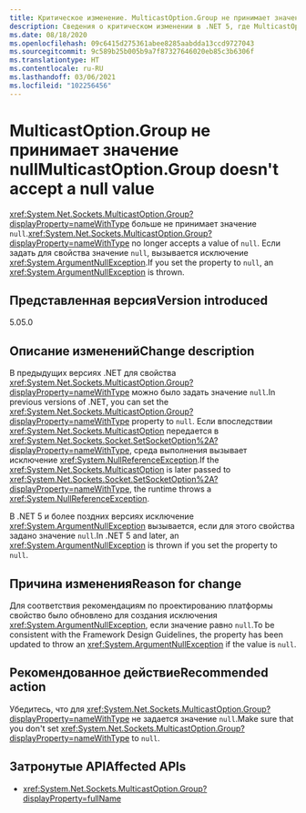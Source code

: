 ```yaml
---
title: Критическое изменение. MulticastOption.Group не принимает значение null
description: Сведения о критическом изменении в .NET 5, где MulticastOption.Group не принимает значение NULL.
ms.date: 08/18/2020
ms.openlocfilehash: 09c6415d275361abee8285aabdda13ccd9727043
ms.sourcegitcommit: 9c589b25b005b9a7f87327646020eb85c3b6306f
ms.translationtype: HT
ms.contentlocale: ru-RU
ms.lasthandoff: 03/06/2021
ms.locfileid: "102256456"
---
```

# <a name="multicastoptiongroup-doesnt-accept-a-null-value"></a><span data-ttu-id="4cd23-103">MulticastOption.Group не принимает значение null</span><span class="sxs-lookup"><span data-stu-id="4cd23-103">MulticastOption.Group doesn't accept a null value</span></span>

<span data-ttu-id="4cd23-104"><xref:System.Net.Sockets.MulticastOption.Group?displayProperty=nameWithType> больше не принимает значение `null`.</span><span class="sxs-lookup"><span data-stu-id="4cd23-104"><xref:System.Net.Sockets.MulticastOption.Group?displayProperty=nameWithType> no longer accepts a value of `null`.</span></span> <span data-ttu-id="4cd23-105">Если задать для свойства значение `null`, вызывается исключение <xref:System.ArgumentNullException>.</span><span class="sxs-lookup"><span data-stu-id="4cd23-105">If you set the property to `null`, an <xref:System.ArgumentNullException> is thrown.</span></span>

## <a name="version-introduced"></a><span data-ttu-id="4cd23-106">Представленная версия</span><span class="sxs-lookup"><span data-stu-id="4cd23-106">Version introduced</span></span>

<span data-ttu-id="4cd23-107">5.0</span><span class="sxs-lookup"><span data-stu-id="4cd23-107">5.0</span></span>

## <a name="change-description"></a><span data-ttu-id="4cd23-108">Описание изменений</span><span class="sxs-lookup"><span data-stu-id="4cd23-108">Change description</span></span>

<span data-ttu-id="4cd23-109">В предыдущих версиях .NET для свойства <xref:System.Net.Sockets.MulticastOption.Group?displayProperty=nameWithType> можно было задать значение `null`.</span><span class="sxs-lookup"><span data-stu-id="4cd23-109">In previous versions of .NET, you can set the <xref:System.Net.Sockets.MulticastOption.Group?displayProperty=nameWithType> property to `null`.</span></span> <span data-ttu-id="4cd23-110">Если впоследствии <xref:System.Net.Sockets.MulticastOption> передается в <xref:System.Net.Sockets.Socket.SetSocketOption%2A?displayProperty=nameWithType>, среда выполнения вызывает исключение <xref:System.NullReferenceException>.</span><span class="sxs-lookup"><span data-stu-id="4cd23-110">If the <xref:System.Net.Sockets.MulticastOption> is later passed to <xref:System.Net.Sockets.Socket.SetSocketOption%2A?displayProperty=nameWithType>, the runtime throws a <xref:System.NullReferenceException>.</span></span>

<span data-ttu-id="4cd23-111">В .NET 5 и более поздних версиях исключение <xref:System.ArgumentNullException> вызывается, если для этого свойства задано значение `null`.</span><span class="sxs-lookup"><span data-stu-id="4cd23-111">In .NET 5 and later, an <xref:System.ArgumentNullException> is thrown if you set the property to `null`.</span></span>

## <a name="reason-for-change"></a><span data-ttu-id="4cd23-112">Причина изменения</span><span class="sxs-lookup"><span data-stu-id="4cd23-112">Reason for change</span></span>

<span data-ttu-id="4cd23-113">Для соответствия рекомендациям по проектированию платформы свойство было обновлено для создания исключения <xref:System.ArgumentNullException>, если значение равно `null`.</span><span class="sxs-lookup"><span data-stu-id="4cd23-113">To be consistent with the Framework Design Guidelines, the property has been updated to throw an <xref:System.ArgumentNullException> if the value is `null`.</span></span>

## <a name="recommended-action"></a><span data-ttu-id="4cd23-114">Рекомендованное действие</span><span class="sxs-lookup"><span data-stu-id="4cd23-114">Recommended action</span></span>

<span data-ttu-id="4cd23-115">Убедитесь, что для <xref:System.Net.Sockets.MulticastOption.Group?displayProperty=nameWithType> не задается значение `null`.</span><span class="sxs-lookup"><span data-stu-id="4cd23-115">Make sure that you don't set <xref:System.Net.Sockets.MulticastOption.Group?displayProperty=nameWithType> to `null`.</span></span>

## <a name="affected-apis"></a><span data-ttu-id="4cd23-116">Затронутые API</span><span class="sxs-lookup"><span data-stu-id="4cd23-116">Affected APIs</span></span>

- <xref:System.Net.Sockets.MulticastOption.Group?displayProperty=fullName>

<!--

### Affected APIs

- `P:System.Net.Sockets.MulticastOption.Group`

### Category

Networking

-->
